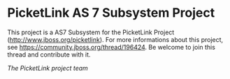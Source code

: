 # PicketLink AS 7 Subsystem Project #

This project is a AS7 Subsystem for the PicketLink Project (http://www.jboss.org/picketlink).
For more informations about this project, see https://community.jboss.org/thread/196424. Be welcome to join this thread and contribute with it. 

*The PicketLink project team*